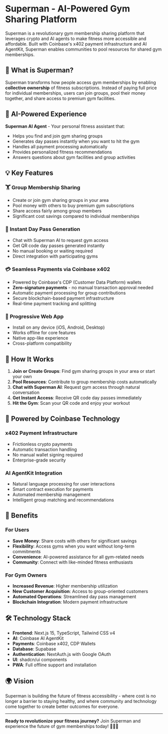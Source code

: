 # Superman - AI-Powered Gym Sharing Platform

Superman is a revolutionary gym membership sharing platform that leverages crypto and AI agents to make fitness more accessible and affordable. Built with Coinbase's x402 payment infrastructure and AI AgentKit, Superman enables communities to pool resources for shared gym memberships.

## 🌟 What is Superman?

Superman transforms how people access gym memberships by enabling **collective ownership** of fitness subscriptions. Instead of paying full price for individual memberships, users can join groups, pool their money together, and share access to premium gym facilities.

## 🤖 AI-Powered Experience

**Superman AI Agent** - Your personal fitness assistant that:

- Helps you find and join gym sharing groups
- Generates day passes instantly when you want to hit the gym
- Handles all payment processing automatically
- Provides personalized fitness recommendations
- Answers questions about gym facilities and group activities

## 💡 Key Features

### 🏋️ **Group Membership Sharing**

- Create or join gym sharing groups in your area
- Pool money with others to buy premium gym subscriptions
- Share access fairly among group members
- Significant cost savings compared to individual memberships

### 🎫 **Instant Day Pass Generation**

- Chat with Superman AI to request gym access
- Get QR code day passes generated instantly
- No manual booking or waiting required
- Direct integration with participating gyms

### 💳 **Seamless Payments via Coinbase x402**

- Powered by Coinbase's CDP (Customer Data Platform) wallets
- **Zero-signature payments** - no manual transaction approval needed
- Automatic payment processing for group contributions
- Secure blockchain-based payment infrastructure
- Real-time payment tracking and splitting

### 📱 **Progressive Web App**

- Install on any device (iOS, Android, Desktop)
- Works offline for core features
- Native app-like experience
- Cross-platform compatibility

## 🚀 How It Works

1. **Join or Create Groups**: Find gym sharing groups in your area or start your own
2. **Pool Resources**: Contribute to group membership costs automatically
3. **Chat with Superman AI**: Request gym access through natural conversation
4. **Get Instant Access**: Receive QR code day passes immediately
5. **Hit the Gym**: Scan your QR code and enjoy your workout

## 🔐 Powered by Coinbase Technology

### **x402 Payment Infrastructure**

- Frictionless crypto payments
- Automatic transaction handling
- No manual wallet signing required
- Enterprise-grade security

### **AI AgentKit Integration**

- Natural language processing for user interactions
- Smart contract execution for payments
- Automated membership management
- Intelligent group matching and recommendations

## 🎯 Benefits

### **For Users**

- **Save Money**: Share costs with others for significant savings
- **Flexibility**: Access gyms when you want without long-term commitments
- **Convenience**: AI-powered assistance for all gym-related needs
- **Community**: Connect with like-minded fitness enthusiasts

### **For Gym Owners**

- **Increased Revenue**: Higher membership utilization
- **New Customer Acquisition**: Access to group-oriented customers
- **Automated Operations**: Streamlined day pass management
- **Blockchain Integration**: Modern payment infrastructure

## 🛠️ Technology Stack

- **Frontend**: Next.js 15, TypeScript, Tailwind CSS v4
- **AI**: Coinbase AI AgentKit
- **Payments**: Coinbase x402, CDP Wallets
- **Database**: Supabase
- **Authentication**: NextAuth.js with Google OAuth
- **UI**: shadcn/ui components
- **PWA**: Full offline support and installation

## 🌍 Vision

Superman is building the future of fitness accessibility - where cost is no longer a barrier to staying healthy, and where community and technology come together to create better outcomes for everyone.

---

**Ready to revolutionize your fitness journey?** Join Superman and experience the future of gym memberships today! 🦸‍♂️💪
